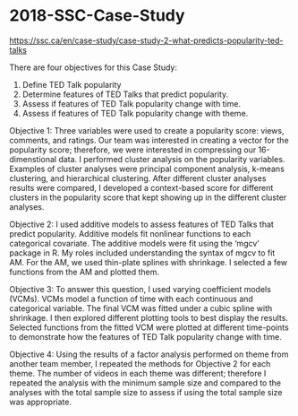 # 2018-SSC-Case-Study
https://ssc.ca/en/case-study/case-study-2-what-predicts-popularity-ted-talks

There are four objectives for this Case Study:
1.	Define TED Talk popularity
2.	Determine features of TED Talks that predict popularity.
3.	Assess if features of TED Talk popularity change with time.
4.	Assess if features of TED Talk popularity change with theme. 

Objective 1: Three variables were used to create a popularity score: views, comments, and ratings. Our team was interested in creating a vector for the popularity score; therefore, we were interested in compressing our 16-dimenstional data. I performed cluster analysis on the popularity variables. Examples of cluster analyses were principal component analysis, k-means clustering, and hierarchical clustering. After different cluster analyses results were compared, I developed a context-based score for different clusters in the popularity score that kept showing up in the different cluster analyses. 

Objective 2: I used additive models to assess features of TED Talks that predict popularity. Additive models fit nonlinear functions to each categorical covariate. The additive models were fit using the ‘mgcv’ package in R. My roles included understanding the syntax of mgcv to fit AM. For the AM, we used thin-plate splines with shrinkage. I selected a few functions from the AM and plotted them.

Objective 3:  To answer this question, I used varying coefficient models (VCMs). VCMs model a function of time with each continuous and categorical variable. The final VCM was fitted under a cubic spline with shrinkage. I then explored different plotting tools to best display the results. Selected functions from the fitted VCM were plotted at different time-points to demonstrate how the features of TED Talk popularity change with time. 

Objective 4: Using the results of a factor analysis performed on theme from another team member, I repeated the methods for Objective 2 for each theme. The number of videos in each theme was different; therefore I repeated the analysis with the minimum sample size and compared to the analyses with the total sample size to assess if using the total sample size was appropriate. 


